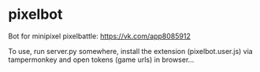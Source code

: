 # pixelbot
Bot for minipixel pixelbattle: https://vk.com/app8085912

To use, run server.py somewhere, install the extension (pixelbot.user.js) via tampermonkey and open tokens (game urls) in browser...
